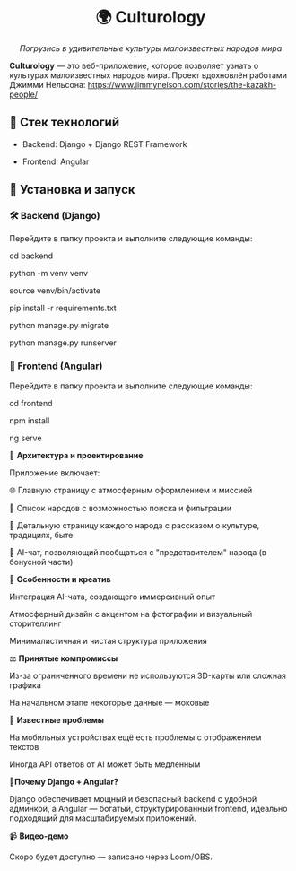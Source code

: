 <h1 align="center">🌍 Culturology</h1>
<p align="center"><em>Погрузись в удивительные культуры малоизвестных народов мира</em></p>

**Culturology** — это веб-приложение, которое позволяет узнать о культурах малоизвестных народов мира. Проект вдохновлён работами Джимми Нельсона: https://www.jimmynelson.com/stories/the-kazakh-people/


## 🔧 Стек технологий

- Backend: Django + Django REST Framework
  
- Frontend: Angular

## 🚀 **Установка и запуск**

### 🛠️ Backend (Django)

Перейдите в папку проекта и выполните следующие команды:

cd backend

python -m venv venv

source venv/bin/activate

pip install -r requirements.txt

python manage.py migrate

python manage.py runserver

### 🎨 Frontend (Angular) 

Перейдите в папку проекта и выполните следующие команды:

cd frontend

npm install

ng serve


🧩 **Архитектура и проектирование**

Приложение включает:

🌐 Главную страницу с атмосферным оформлением и миссией

👥 Список народов с возможностью поиска и фильтрации

📖 Детальную страницу каждого народа с рассказом о культуре, традициях, быте

🤖 AI-чат, позволяющий пообщаться с "представителем" народа (в бонусной части)


🌈 **Особенности и креатив**

Интеграция AI-чата, создающего иммерсивный опыт

Атмосферный дизайн с акцентом на фотографии и визуальный сторителлинг

Минималистичная и чистая структура приложения


⚖️ **Принятые компромиссы**

Из-за ограниченного времени не используются 3D-карты или сложная графика

На начальном этапе некоторые данные — моковые


🐞 **Известные проблемы**

На мобильных устройствах ещё есть проблемы с отображением текстов

Иногда API ответов от AI может быть медленным


🤔**Почему Django + Angular?**

Django обеспечивает мощный и безопасный backend с удобной админкой, а Angular — богатый, структурированный frontend, идеально подходящий для масштабируемых приложений.


📹 **Видео-демо**

Скоро будет доступно — записано через Loom/OBS.


